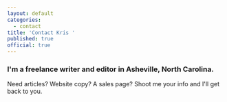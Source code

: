 ```yaml
---
layout: default
categories:
  - contact
title: 'Contact Kris '
published: true
official: true
---
```



### I'm a freelance writer and editor in Asheville, North Carolina.

Need articles? Website copy? A sales page? Shoot me your info and I'll get back to you.